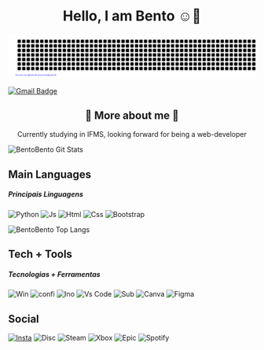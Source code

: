 <h1 align="center"> Hello, I am Bento ☺️👋 </h1>

![gitartwork](gitartwork.svg)

[![Gmail Badge](https://img.shields.io/badge/-bentoagostini5@gmail.com-c14438?style=flat-square&logo=Gmail&logoColor=white&link=mailto:bentoagostini5@gmail.com)](mailto:bentoagostini5@gmail.com)

<h2 align="center"> 👀 More about me 👀 </h2>
<p align="center"> Currently studying in IFMS, looking forward for being a web-developer </p>

![BentoBento Git Stats](https://github-readme-stats.vercel.app/api?username=bentodev904&show_icons=true&theme=transparent)

## Main Languages
##### Principais Linguagens

![Python](https://img.shields.io/badge/Python-14354C?style=for-the-badge&logo=python&logoColor=white) 
![Js](https://img.shields.io/badge/JavaScript-F7DF1E?style=for-the-badge&logo=javascript&logoColor=black)
![Html](https://img.shields.io/badge/HTML5-E34F26?style=for-the-badge&logo=html5&logoColor=white)
![Css](https://img.shields.io/badge/CSS3-1572B6?style=for-the-badge&logo=css3&logoColor=white)
![Bootstrap](https://img.shields.io/badge/Bootstrap-563D7C?style=for-the-badge&logo=bootstrap&logoColor=white)

![BentoBento Top Langs](https://github-readme-stats.vercel.app/api/top-langs/?username=bentodev904&layout=compact)

## Tech + Tools
##### Tecnologias + Ferramentas

![Win](https://img.shields.io/badge/Windows-0078D6?style=for-the-badge&logo=windows&logoColor=white)
![confi](https://img.shields.io/badge/NVIDIA-GTX1650-76B900?style=for-the-badge&logo=nvidia&logoColor=white)
![Ino](https://img.shields.io/badge/Arduino_IDE-00979D?style=for-the-badge&logo=arduino&logoColor=white)
![Vs Code](https://img.shields.io/badge/Visual_Studio_Code-0078D4?style=for-the-badge&logo=visual%20studio%20code&logoColor=white)
![Sub](https://img.shields.io/badge/sublime_text-%23575757.svg?&style=for-the-badge&logo=sublime-text&logoColor=important)
![Canva](https://img.shields.io/badge/Canva-%2300C4CC.svg?&style=for-the-badge&logo=Canva&logoColor=white)
![Figma](https://img.shields.io/badge/Figma-F24E1E?style=for-the-badge&logo=figma&logoColor=white)

## Social
[![Insta](https://img.shields.io/badge/Instagram-E4405F?style=for-the-badge&logo=instagram&logoColor=white)](https://www.instagram.com/bentocringe/)
![Disc](https://img.shields.io/badge/Discord-7289DA?style=for-the-badge&logo=discord&logoColor=white)
![Steam](https://img.shields.io/badge/Steam-000000?style=for-the-badge&logo=steam&logoColor=white)
![Xbox](https://img.shields.io/badge/Xbox-107C10?style=for-the-badge&logo=xbox&logoColor=white)
![Epic](https://img.shields.io/badge/Epic%20Games-313131?style=for-the-badge&logo=Epic%20Games&logoColor=white)
![Spotify](https://img.shields.io/badge/Spotify-1ED760?&style=for-the-badge&logo=spotify&logoColor=white)
